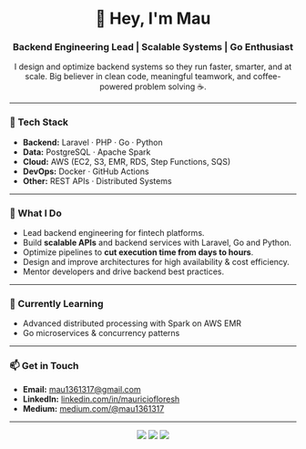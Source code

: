 <h1 align="center">🚀 Hey, I'm Mau</h1>
<h3 align="center">
Backend Engineering Lead | Scalable Systems | Go Enthusiast  
</h3>

<p align="center">
I design and optimize backend systems so they run faster, smarter, and at scale.  
Big believer in clean code, meaningful teamwork, and coffee-powered problem solving ☕.  
</p>

---

### 🔧 Tech Stack
- **Backend:** Laravel · PHP · Go · Python  
- **Data:** PostgreSQL · Apache Spark  
- **Cloud:** AWS (EC2, S3, EMR, RDS, Step Functions, SQS)  
- **DevOps:** Docker · GitHub Actions  
- **Other:** REST APIs · Distributed Systems  

---

### 📌 What I Do
- Lead backend engineering for fintech platforms.  
- Build **scalable APIs** and backend services with Laravel, Go and Python.  
- Optimize pipelines to **cut execution time from days to hours**.  
- Design and improve architectures for high availability & cost efficiency.  
- Mentor developers and drive backend best practices.  

---

### 🌱 Currently Learning
- Advanced distributed processing with Spark on AWS EMR  
- Go microservices & concurrency patterns  

---

### 📫 Get in Touch
- **Email:** mau1361317@gmail.com  
- **LinkedIn:** [linkedin.com/in/mauriciofloresh](https://www.linkedin.com/in/mauriciofloresh)  
- **Medium:** [medium.com/@mau1361317](https://medium.com/@mau1361317)  

---

<p align="center">
<a href="https://www.linkedin.com/in/mauricio-flores-hern%C3%A1ndez-b86b27166" target="_blank"><img src="https://img.shields.io/badge/LinkedIn-Profile-blue?style=flat-square&logo=linkedin" /></a>
<a href="https://medium.com/@mau1361317" target="_blank"><img src="https://img.shields.io/badge/Medium-Articles-black?style=flat-square&logo=medium" /></a>
<a href="https://instagram.com/mauricio_____h.java" target="_blank"><img src="https://img.shields.io/badge/Instagram-%23E4405F?style=flat-square&logo=instagram&logoColor=white" /></a>
</p>
